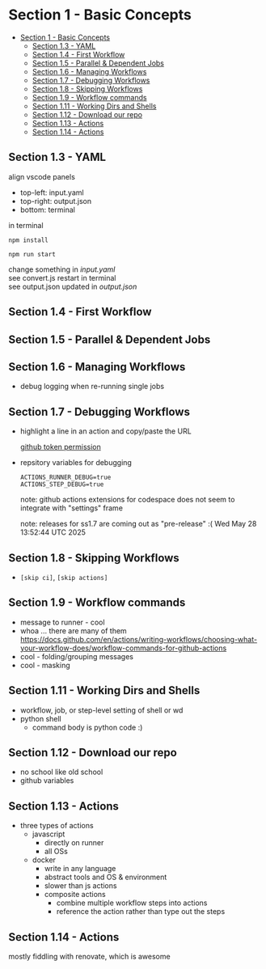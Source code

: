 # Section 1 - Basic Concepts

<!-- markdownlint-disable MD007 -->
<!--ts-->
* [Section 1 - Basic Concepts](#section-1---basic-concepts)
   * [Section 1.3 - YAML](#section-13---yaml)
   * [Section 1.4 - First Workflow](#section-14---first-workflow)
   * [Section 1.5 - Parallel &amp; Dependent Jobs](#section-15---parallel--dependent-jobs)
   * [Section 1.6 - Managing Workflows](#section-16---managing-workflows)
   * [Section 1.7 - Debugging Workflows](#section-17---debugging-workflows)
   * [Section 1.8 - Skipping Workflows](#section-18---skipping-workflows)
   * [Section 1.9 - Workflow commands](#section-19---workflow-commands)
   * [Section 1.11 - Working Dirs and Shells](#section-111---working-dirs-and-shells)
   * [Section 1.12 - Download our repo](#section-112---download-our-repo)
   * [Section 1.13 - Actions](#section-113---actions)
   * [Section 1.14 - Actions](#section-114---actions)
<!--te-->
<!-- markdownlint-enable MD007 -->

## Section 1.3 - YAML

align vscode panels

* top-left: input.yaml
* top-right: output.json
* bottom: terminal

in terminal

    npm install 

    npm run start

change something in _input.yaml_  
see convert.js restart in terminal  
see output.json updated in _output.json_  

## Section 1.4 - First Workflow

<!-- markdownlint-disable MD033 -->
<ul>
</ul>
<!-- markdownlint-enable MD033 -->

## Section 1.5 - Parallel & Dependent Jobs
<!-- markdownlint-disable MD033 -->
<ul>
</ul>
<!-- markdownlint-enable MD033 -->

## Section 1.6 - Managing Workflows

* debug logging when re-running single jobs

## Section 1.7 - Debugging Workflows

* highlight a line in an action and copy/paste the URL

  [github token permission](https://github.com/allenhub-net/The--Complete--Github--Actions--and--Workflows--Guide/actions/runs/15276653619/job/42964625517#step:1:17)

* repsitory variables for debugging

      ACTIONS_RUNNER_DEBUG=true
      ACTIONS_STEP_DEBUG=true

  note: github actions extensions for codespace does not seem
  to integrate with "settings" frame

  note: releases for ss1.7 are coming out as "pre-release" :(
Wed May 28 13:52:44 UTC 2025

## Section 1.8 - Skipping Workflows

* `[skip ci]`, `[skip actions]`

## Section 1.9 - Workflow commands

* message to runner - cool
* whoa ... there are many of them <https://docs.github.com/en/actions/writing-workflows/choosing-what-your-workflow-does/workflow-commands-for-github-actions>
* cool - folding/grouping messages
* cool - masking

## Section 1.11 - Working Dirs and Shells

* workflow, job, or step-level setting of shell or wd
* python shell
  * command body is python code :)

## Section 1.12 - Download our repo

* no school like old school
* github variables

## Section 1.13 - Actions

* three types of actions
  * javascript
    * directly on runner
    * all OSs
  * docker
    * write in any language
    * abstract tools and OS & environment
    * slower than js actions
    * composite actions
      * combine multiple workflow steps into actions
      * reference the action rather than type out the steps

## Section 1.14 - Actions

mostly fiddling with renovate, which is awesome
